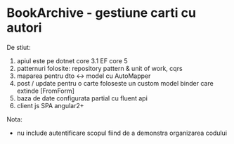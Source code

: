 # BookArchive - gestiune carti cu autori

De stiut:
1. apiul este pe dotnet core 3.1 EF core 5
2. patternuri folosite: repository pattern & unit of work, cqrs
3. maparea pentru dto <-> model cu AutoMapper
4. post / update pentru o carte foloseste un custom model binder care extinde [FromForm]
5. baza de date configurata partial cu fluent api
6. client js SPA angular2+

Nota:
- nu include autentificare scopul fiind de a demonstra organizarea codului
